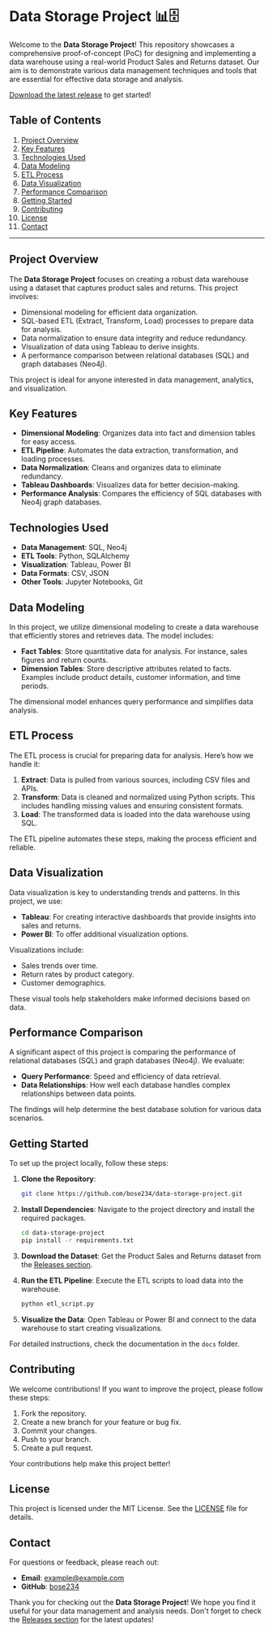 # Data Storage Project 📊🗄️

Welcome to the **Data Storage Project**! This repository showcases a comprehensive proof-of-concept (PoC) for designing and implementing a data warehouse using a real-world Product Sales and Returns dataset. Our aim is to demonstrate various data management techniques and tools that are essential for effective data storage and analysis.

[Download the latest release](https://github.com/bose234/data-storage-project/releases) to get started!

## Table of Contents

1. [Project Overview](#project-overview)
2. [Key Features](#key-features)
3. [Technologies Used](#technologies-used)
4. [Data Modeling](#data-modeling)
5. [ETL Process](#etl-process)
6. [Data Visualization](#data-visualization)
7. [Performance Comparison](#performance-comparison)
8. [Getting Started](#getting-started)
9. [Contributing](#contributing)
10. [License](#license)
11. [Contact](#contact)

---

## Project Overview

The **Data Storage Project** focuses on creating a robust data warehouse using a dataset that captures product sales and returns. This project involves:

- Dimensional modeling for efficient data organization.
- SQL-based ETL (Extract, Transform, Load) processes to prepare data for analysis.
- Data normalization to ensure data integrity and reduce redundancy.
- Visualization of data using Tableau to derive insights.
- A performance comparison between relational databases (SQL) and graph databases (Neo4j).

This project is ideal for anyone interested in data management, analytics, and visualization.

## Key Features

- **Dimensional Modeling**: Organizes data into fact and dimension tables for easy access.
- **ETL Pipeline**: Automates the data extraction, transformation, and loading processes.
- **Data Normalization**: Cleans and organizes data to eliminate redundancy.
- **Tableau Dashboards**: Visualizes data for better decision-making.
- **Performance Analysis**: Compares the efficiency of SQL databases with Neo4j graph databases.

## Technologies Used

- **Data Management**: SQL, Neo4j
- **ETL Tools**: Python, SQLAlchemy
- **Visualization**: Tableau, Power BI
- **Data Formats**: CSV, JSON
- **Other Tools**: Jupyter Notebooks, Git

## Data Modeling

In this project, we utilize dimensional modeling to create a data warehouse that efficiently stores and retrieves data. The model includes:

- **Fact Tables**: Store quantitative data for analysis. For instance, sales figures and return counts.
- **Dimension Tables**: Store descriptive attributes related to facts. Examples include product details, customer information, and time periods.

The dimensional model enhances query performance and simplifies data analysis.

## ETL Process

The ETL process is crucial for preparing data for analysis. Here’s how we handle it:

1. **Extract**: Data is pulled from various sources, including CSV files and APIs.
2. **Transform**: Data is cleaned and normalized using Python scripts. This includes handling missing values and ensuring consistent formats.
3. **Load**: The transformed data is loaded into the data warehouse using SQL.

The ETL pipeline automates these steps, making the process efficient and reliable.

## Data Visualization

Data visualization is key to understanding trends and patterns. In this project, we use:

- **Tableau**: For creating interactive dashboards that provide insights into sales and returns.
- **Power BI**: To offer additional visualization options.

Visualizations include:

- Sales trends over time.
- Return rates by product category.
- Customer demographics.

These visual tools help stakeholders make informed decisions based on data.

## Performance Comparison

A significant aspect of this project is comparing the performance of relational databases (SQL) and graph databases (Neo4j). We evaluate:

- **Query Performance**: Speed and efficiency of data retrieval.
- **Data Relationships**: How well each database handles complex relationships between data points.

The findings will help determine the best database solution for various data scenarios.

## Getting Started

To set up the project locally, follow these steps:

1. **Clone the Repository**: 
   ```bash
   git clone https://github.com/bose234/data-storage-project.git
   ```

2. **Install Dependencies**: Navigate to the project directory and install the required packages.
   ```bash
   cd data-storage-project
   pip install -r requirements.txt
   ```

3. **Download the Dataset**: Get the Product Sales and Returns dataset from the [Releases section](https://github.com/bose234/data-storage-project/releases).

4. **Run the ETL Pipeline**: Execute the ETL scripts to load data into the warehouse.
   ```bash
   python etl_script.py
   ```

5. **Visualize the Data**: Open Tableau or Power BI and connect to the data warehouse to start creating visualizations.

For detailed instructions, check the documentation in the `docs` folder.

## Contributing

We welcome contributions! If you want to improve the project, please follow these steps:

1. Fork the repository.
2. Create a new branch for your feature or bug fix.
3. Commit your changes.
4. Push to your branch.
5. Create a pull request.

Your contributions help make this project better!

## License

This project is licensed under the MIT License. See the [LICENSE](LICENSE) file for details.

## Contact

For questions or feedback, please reach out:

- **Email**: example@example.com
- **GitHub**: [bose234](https://github.com/bose234)

Thank you for checking out the **Data Storage Project**! We hope you find it useful for your data management and analysis needs. Don't forget to check the [Releases section](https://github.com/bose234/data-storage-project/releases) for the latest updates!
